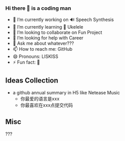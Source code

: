 ### Hi there 👋 is a coding man

<!--
**cppup/cppup** is a ✨ _special_ ✨ repository because its `README.md` (this file) appears on your GitHub profile.
Here are some ideas to get you started:
-->

- 🔭 I’m currently working on 🔊 Speech Synthesis
- 🌱 I’m currently learning 🎵 Ukelele
- 👯 I’m looking to collaborate on Fun Project
- 🤔 I’m looking for help with Career
- 💬 Ask me about whatever???
- 📫 How to reach me: GitHub
- 😄 Pronouns: LISKISS
- ⚡ Fun fact: 💒


## Ideas Collection

- a github annual summary in H5 like Netease Music
  - 你最爱的语言是xxx
  - 你最喜欢在xxx点提交代码



## Misc

???
